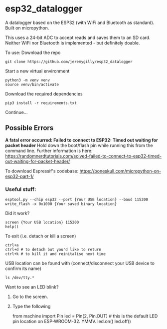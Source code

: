 # esp32_datalogger

A datalogger based on the ESP32 (with WiFi and Bluetooth as standard). Built on micropython.

This uses a 24-bit ADC to accept reads and saves them to an SD card. Neither WiFi nor Bluetooth is implemented - but definitely doable.

To use:
Download the repo

    git clone https://github.com/jeremygilly/esp32_datalogger

Start a new virtual environment

    python3 -m venv venv
    source venv/bin/activate

Download the required dependencies

    pip3 install -r requirements.txt

Continue...

## Possible Errors
**A fatal error occurred: Failed to connect to ESP32: Timed out waiting for packet header**
Hold down the boot/flash pin while running this from the command line. Further information is here: https://randomnerdtutorials.com/solved-failed-to-connect-to-esp32-timed-out-waiting-for-packet-header/

To download Espressif's codebase:
https://boneskull.com/micropython-on-esp32-part-1/

### Useful stuff:
    esptool.py --chip esp32 --port {Your USB location} --baud 115200 write_flash -x 0x1000 {Your saved binary location}

Did it work?

    screen {Your USB location} 115200
    help()

To exit (i.e. detach or kill a screen)

    ctrl+a 
    ctrl+d # to detach but you'd like to return
    ctrl+k # to kill it and reinitalise next time

USB location can be found with (connect/disconnect your USB device to confirm its name)

    ls /dev/tty.* 

Want to see an LED blink?
1. Go to the screen.
2. Type the following

    from machine import Pin
    led = Pin(2, Pin.OUT) # this is the default LED pin location on ESP-WROOM-32. YMMV.
    led.on()
    led.off()

